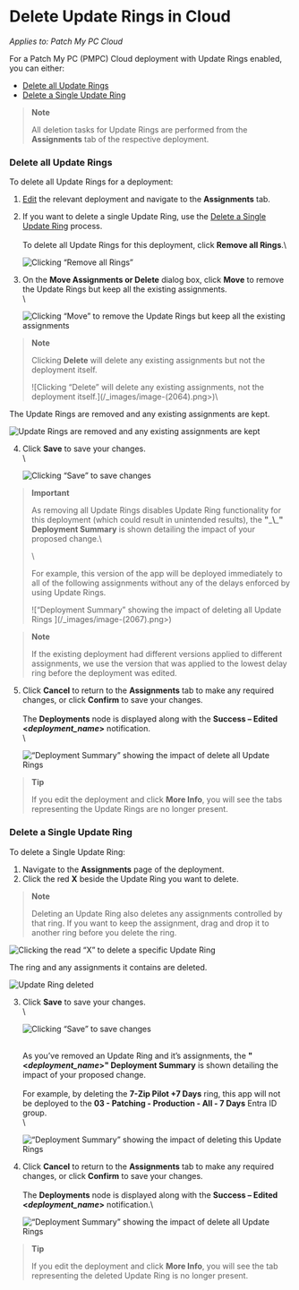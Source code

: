# Delete Update Rings in Cloud

_Applies to: Patch My PC Cloud_

For a Patch My PC (PMPC) Cloud deployment with Update Rings enabled, you can either:

* [Delete all Update Rings](delete-update-rings-in-cloud.md#delete-all-update-rings)
* [Delete a Single Update Ring](delete-update-rings-in-cloud.md#delete-a-single-update-ring)

<blockquote class="wp-block-quote">
<p><strong>Note</strong></p>
<p>All deletion tasks for Update Rings are performed from the <strong>Assignments</strong> tab of the respective deployment.</p>
</blockquote>

### Delete all Update Rings

To delete all Update Rings for a deployment:

1. [Edit](../manage-cloud-deployments/edit-a-cloud-deployment.md) the relevant deployment and navigate to the <strong>Assignments</strong> tab.
2.  If you want to delete a single Update Ring, use the [Delete a Single Update Ring](delete-update-rings-in-cloud.md#delete-a-single-update-ring) process.\
    \
    To delete all Update Rings for this deployment, click <strong>Remove all Rings</strong>.\


    ![Clicking “Remove all Rings”](/_images/image-(2061).png "Clicking “Remove all Rings”")


3.  On the <strong>Move Assignments or Delete</strong> dialog box, click <strong>Move</strong> to remove the Update Rings but keep all the existing assignments.\
    \


    ![Clicking “Move” to remove the Update Rings but keep all the existing assignments](/_images/image-(2062).png "Clicking “Move” to remove the Update Rings but keep all the existing assignments")

<blockquote class="wp-block-quote">
<p><strong>Note</strong></p>
<p>Clicking <strong>Delete</strong> will delete any existing assignments but not the deployment itself.</p>
<p>![Clicking “Delete” will delete any existing assignments, not the deployment itself.](/_images/image-(2064).png>)\</p>
</blockquote>

The Update Rings are removed and any existing assignments are kept.

![Update Rings are removed and any existing assignments are kept](/_images/image-(2065).png "Update Rings are removed and any existing assignments are kept")

4.  Click <strong>Save</strong> to save your changes.\
    \


    ![Clicking “Save” to save changes](/_images/image-(2066).png "Clicking “Save” to save changes")

<blockquote class="wp-block-quote">
<p><strong>Important</strong></p>
<p>As removing all Update Rings disables Update Ring functionality for this deployment (which could result in unintended results), the <strong>"</strong>_<strong>\<deployment\_name></strong>_<strong>" Deployment Summary</strong> is shown detailing the impact of your proposed change.\</p>
<p>\</p>
<p>For example, this version of the app will be deployed immediately to all of the following assignments without any of the delays enforced by using Update Rings.</p>
<p>![“Deployment Summary” showing the impact of deleting all Update Rings ](/_images/image-(2067).png>)</p>
</blockquote>

<blockquote class="wp-block-quote">
<p><strong>Note</strong></p>
<p>If the existing deployment had different versions applied to different assignments, we use the version that was applied to the lowest delay ring before the deployment was edited.</p>
</blockquote>

5.  Click <strong>Cancel</strong> to return to the <strong>Assignments</strong> tab to make any required changes, or click <strong>Confirm</strong> to save your changes.\
    \
    The <strong>Deployments</strong> node is displayed along with the <strong>Success – Edited <</strong>_<strong>deployment\_name</strong>_<strong>></strong> notification.\
    \


    ![“Deployment Summary” showing the impact of delete all Update Rings](/_images/image-(2068).png "“Deployment Summary” showing the impact of delete all Update Rings")

<blockquote class="wp-block-quote">
<p><strong>Tip</strong></p>
<p>If you edit the deployment and click <strong>More Info</strong>, you will see the tabs representing the Update Rings are no longer present.</p>
</blockquote>

### Delete a Single Update Ring

To delete a Single Update Ring:

1. Navigate to the <strong>Assignments</strong> page of the deployment.
2. Click the red <strong>X</strong> beside the Update Ring you want to delete.

<blockquote class="wp-block-quote">
<p><strong>Note</strong></p>
<p>Deleting an Update Ring also deletes any assignments controlled by that ring. If you want to keep the assignment, drag and drop it to another ring before you delete the ring.</p>
</blockquote>

![Clicking the read “X” to delete a specific Update Ring](/_images/image-(2069).png "Clicking the read “X” to delete a specific Update Ring")

The ring and any assignments it contains are deleted.

![Update Ring deleted](/_images/image-(2070).png "Update Ring deleted")

3.  Click <strong>Save</strong> to save your changes.\
    \


    ![Clicking “Save” to save changes](/_images/image-(2071).png "Clicking “Save” to save changes")

    \
    As you’ve removed an Update Ring and it’s assignments, the <strong>"<</strong>_<strong>deployment\_name</strong>_<strong>>" Deployment Summary</strong> is shown detailing the impact of your proposed change.\
    \
    For example, by deleting the <strong>7-Zip Pilot +7 Days</strong> ring, this app will not be deployed to the <strong>03 - Patching - Production - All - 7 Days</strong> Entra ID group.\
    \


    ![“Deployment Summary” showing the impact of deleting this Update Rings](/_images/image-(2072).png "“Deployment Summary” showing the impact of deleting this Update Rings")
4.  Click <strong>Cancel</strong> to return to the <strong>Assignments</strong> tab to make any required changes, or click <strong>Confirm</strong> to save your changes.\
    \
    The <strong>Deployments</strong> node is displayed along with the <strong>Success – Edited <</strong>_<strong>deployment\_name</strong>_<strong>></strong> notification.\


    ![“Deployment Summary” showing the impact of delete all Update Rings](/_images/image-(2073).png "“Deployment Summary” showing the impact of delete all Update Rings")

<blockquote class="wp-block-quote">
<p><strong>Tip</strong></p>
<p>If you edit the deployment and click <strong>More Info</strong>, you will see the tab representing the deleted Update Ring is no longer present.</p>
</blockquote>